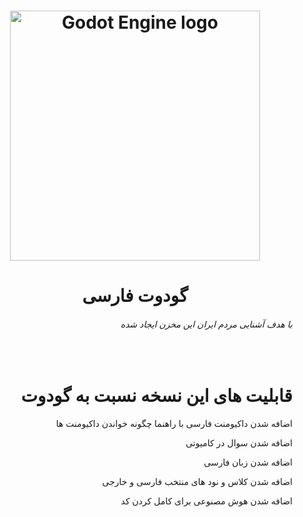<h1 align="right">
	<p align="center">
  <a href="https://godotengine.org">
    <img src="logo.svg" width="400" alt="Godot Engine logo">
  </a>
</p>
	<h1 align="center">گودوت فارسی</h1>
	<h6 align="right">با هدف آشنایی مردم ایران این مخزن ایجاد شده</h1>
</h1>


<br/>
<h1 align="right">
	قابلیت های این نسخه نسبت به گودوت
</h1>

<p align="right">اضافه شدن داکیومنت فارسی با راهنما چگونه خواندن داکیومنت ها</p>
<p align="right">اضافه شدن سوال در کامیوتی </p>
<p align="right">اضافه شدن زبان فارسی</p>
<p align="right">اضافه شدن کلاس  و نود های منتخب فارسی و خارجی</p>
<p align="right">اضافه شدن هوش مصنوعی برای کامل کردن کد</p>
